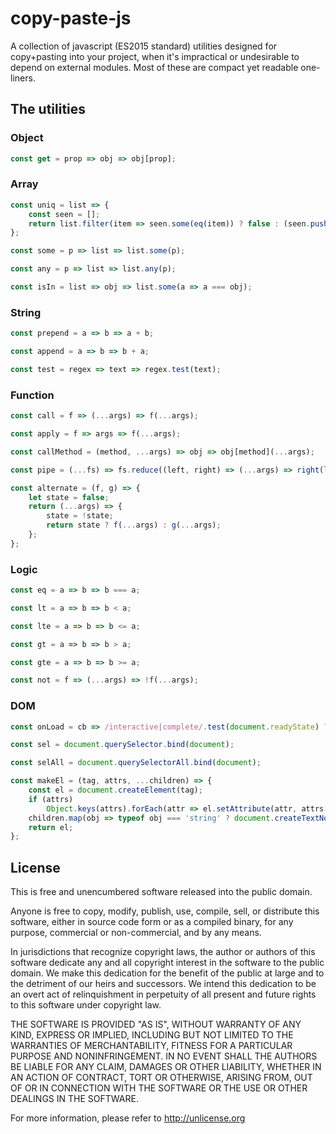 
copy-paste-js
=============

A collection of javascript (ES2015 standard) utilities designed for copy+pasting into your project, when it's impractical or undesirable to depend on external modules. Most of these are compact yet readable one-liners.


## The utilities

### Object

```js
const get = prop => obj => obj[prop];
```


### Array

```js
const uniq = list => {
    const seen = [];
    return list.filter(item => seen.some(eq(item)) ? false : (seen.push(item), true));
};

const some = p => list => list.some(p);

const any = p => list => list.any(p);

const isIn = list => obj => list.some(a => a === obj);
```


### String

```js
const prepend = a => b => a + b;

const append = a => b => b + a;

const test = regex => text => regex.test(text);
```


### Function

```js
const call = f => (...args) => f(...args);

const apply = f => args => f(...args);

const callMethod = (method, ...args) => obj => obj[method](...args);

const pipe = (...fs) => fs.reduce((left, right) => (...args) => right(left(...args)));

const alternate = (f, g) => {
    let state = false;
    return (...args) => {
        state = !state;
        return state ? f(...args) : g(...args);
    };
};
```


### Logic

```js
const eq = a => b => b === a;

const lt = a => b => b < a;

const lte = a => b => b <= a;

const gt = a => b => b > a;

const gte = a => b => b >= a;

const not = f => (...args) => !f(...args);
```


### DOM

```js
const onLoad = cb => /interactive|complete/.test(document.readyState) ? setTimeout(cb, 0) : document.addEventListener('DOMContentLoaded', cb);

const sel = document.querySelector.bind(document);

const selAll = document.querySelectorAll.bind(document);

const makeEl = (tag, attrs, ...children) => {
    const el = document.createElement(tag);
    if (attrs)
        Object.keys(attrs).forEach(attr => el.setAttribute(attr, attrs[attr]));
    children.map(obj => typeof obj === 'string' ? document.createTextNode(obj) : obj).forEach(node => el.appendChild(node));
    return el;
};
```


## License

This is free and unencumbered software released into the public domain.

Anyone is free to copy, modify, publish, use, compile, sell, or
distribute this software, either in source code form or as a compiled
binary, for any purpose, commercial or non-commercial, and by any
means.

In jurisdictions that recognize copyright laws, the author or authors
of this software dedicate any and all copyright interest in the
software to the public domain. We make this dedication for the benefit
of the public at large and to the detriment of our heirs and
successors. We intend this dedication to be an overt act of
relinquishment in perpetuity of all present and future rights to this
software under copyright law.

THE SOFTWARE IS PROVIDED "AS IS", WITHOUT WARRANTY OF ANY KIND,
EXPRESS OR IMPLIED, INCLUDING BUT NOT LIMITED TO THE WARRANTIES OF
MERCHANTABILITY, FITNESS FOR A PARTICULAR PURPOSE AND NONINFRINGEMENT.
IN NO EVENT SHALL THE AUTHORS BE LIABLE FOR ANY CLAIM, DAMAGES OR
OTHER LIABILITY, WHETHER IN AN ACTION OF CONTRACT, TORT OR OTHERWISE,
ARISING FROM, OUT OF OR IN CONNECTION WITH THE SOFTWARE OR THE USE OR
OTHER DEALINGS IN THE SOFTWARE.

For more information, please refer to <http://unlicense.org>

